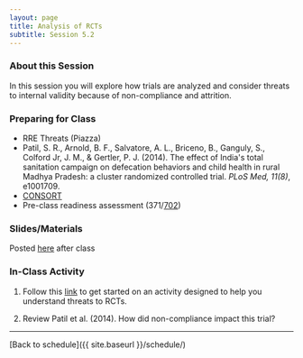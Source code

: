 ```yaml
---
layout: page
title: Analysis of RCTs
subtitle: Session 5.2
---
```


### About this Session

In this session you will explore how trials are analyzed and consider threats to internal validity because of non-compliance and attrition. 

### Preparing for Class

* RRE Threats (Piazza)
* Patil, S. R., Arnold, B. F., Salvatore, A. L., Briceno, B., Ganguly, S., Colford Jr, J. M., & Gertler, P. J. (2014). The effect of India's total sanitation campaign on defecation behaviors and child health in rural Madhya Pradesh: a cluster randomized controlled trial. *PLoS Med, 11(8)*, e1001709.
* [CONSORT](http://www.consort-statement.org/consort-2010)
* Pre-class readiness assessment (371/[702](
https://sakai.duke.edu/samigo-app/servlet/Login?id=6c32d459-89fb-4545-b333-cd786e86aca11509218102801
))

### Slides/Materials

Posted [here](https://drive.google.com/drive/folders/0Bxn_jkXZ1lxuVklQakF4MjZGSDQ?usp=sharing) after class

### In-Class Activity

1. Follow this [link](http://www.designsandmethods.com/modules/mod5/AA5-2/s5.2-AA.nb.html) to get started on an activity designed to help you understand threats to RCTs.

2. Review Patil et al. (2014). How did non-compliance impact this trial? 

* * *

[Back to schedule]({{ site.baseurl }}/schedule/)